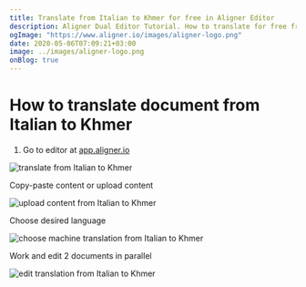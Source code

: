 ```yaml
---
title: Translate from Italian to Khmer for free in Aligner Editor
description: Aligner Dual Editor Tutorial. How to translate for free from Italian to Khmer. Aligner is multilingual document management platform. 
ogImage: "https://www.aligner.io/images/aligner-logo.png"
date: 2020-05-06T07:09:21+03:00
image: ../images/aligner-logo.png
onBlog: true
---
```


# How to translate document from Italian to Khmer

1. Go to editor at [app.aligner.io](https://app.aligner.io "Aligner App web page")

![translate from Italian to Khmer](../aligner-blank-editor.png "translate from Italian to Khmer")

Copy-paste content or upload content

![upload content from Italian to Khmer](../aligner-uploaded-document.png "upload content from Italian to Khmer")

Choose desired language

![choose machine translation from Italian to Khmer](../aligner-language-dropdown.png "choose machine translation from Italian to Khmer")

Work and edit 2 documents in parallel

![edit translation from Italian to Khmer](../aligner-double-sitded-editor.png "edit translation from Italian to Khmer")

